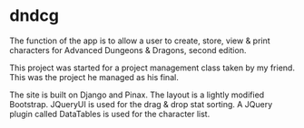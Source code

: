 dndcg
=====
The function of the app is to allow a user to create, store, view & print
characters for Advanced Dungeons & Dragons, second edition.

This project was started for a project management class taken by my friend. 
This was the project he managed as his final. 

The site is built on Django and Pinax. The layout is a lightly modified Bootstrap. 
JQueryUI is used for the drag & drop stat sorting. A JQuery plugin called 
DataTables is used for the character list. 
